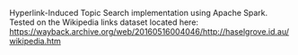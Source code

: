 Hyperlink-Induced Topic Search implementation using Apache Spark. Tested on the Wikipedia links dataset located here: https://wayback.archive.org/web/20160516004046/http://haselgrove.id.au/wikipedia.htm
